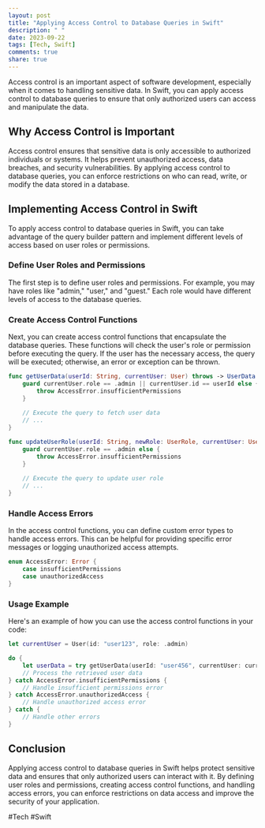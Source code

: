 ```yaml
---
layout: post
title: "Applying Access Control to Database Queries in Swift"
description: " "
date: 2023-09-22
tags: [Tech, Swift]
comments: true
share: true
---
```


Access control is an important aspect of software development, especially when it comes to handling sensitive data. In Swift, you can apply access control to database queries to ensure that only authorized users can access and manipulate the data.

## Why Access Control is Important

Access control ensures that sensitive data is only accessible to authorized individuals or systems. It helps prevent unauthorized access, data breaches, and security vulnerabilities. By applying access control to database queries, you can enforce restrictions on who can read, write, or modify the data stored in a database.

## Implementing Access Control in Swift

To apply access control to database queries in Swift, you can take advantage of the query builder pattern and implement different levels of access based on user roles or permissions.

### Define User Roles and Permissions

The first step is to define user roles and permissions. For example, you may have roles like "admin," "user," and "guest." Each role would have different levels of access to the database queries.

### Create Access Control Functions

Next, you can create access control functions that encapsulate the database queries. These functions will check the user's role or permission before executing the query. If the user has the necessary access, the query will be executed; otherwise, an error or exception can be thrown.

```swift
func getUserData(userId: String, currentUser: User) throws -> UserData {
    guard currentUser.role == .admin || currentUser.id == userId else {
        throw AccessError.insufficientPermissions
    }
    
    // Execute the query to fetch user data
    // ...
}

func updateUserRole(userId: String, newRole: UserRole, currentUser: User) throws {
    guard currentUser.role == .admin else {
        throw AccessError.insufficientPermissions
    }
    
    // Execute the query to update user role
    // ...
}
```

### Handle Access Errors

In the access control functions, you can define custom error types to handle access errors. This can be helpful for providing specific error messages or logging unauthorized access attempts.

```swift
enum AccessError: Error {
    case insufficientPermissions
    case unauthorizedAccess
}
```

### Usage Example

Here's an example of how you can use the access control functions in your code:

```swift
let currentUser = User(id: "user123", role: .admin)

do {
    let userData = try getUserData(userId: "user456", currentUser: currentUser)
    // Process the retrieved user data
} catch AccessError.insufficientPermissions {
    // Handle insufficient permissions error
} catch AccessError.unauthorizedAccess {
    // Handle unauthorized access error
} catch {
    // Handle other errors
}
```

## Conclusion

Applying access control to database queries in Swift helps protect sensitive data and ensures that only authorized users can interact with it. By defining user roles and permissions, creating access control functions, and handling access errors, you can enforce restrictions on data access and improve the security of your application.

#Tech #Swift